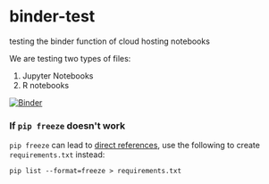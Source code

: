 # binder-test
 testing the binder function of cloud hosting notebooks

We are testing two types of files:

1. Jupyter Notebooks
2. R notebooks

[![Binder](https://mybinder.org/badge_logo.svg)](https://mybinder.org/v2/gh/bbpi2/binder-test/HEAD)



### If `pip freeze` doesn't work

`pip freeze` can lead to [direct references](https://stackoverflow.com/questions/62885911/pip-freeze-creates-some-weird-path-instead-of-the-package-version), use the following to create `requirements.txt` instead:

`pip list --format=freeze > requirements.txt`

